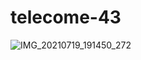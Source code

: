 # telecome-43
![IMG_20210719_191450_272](https://user-images.githubusercontent.com/118731413/203347483-01a976a0-d44c-44a2-a4c7-a7ad4c3f4834.jpg)

